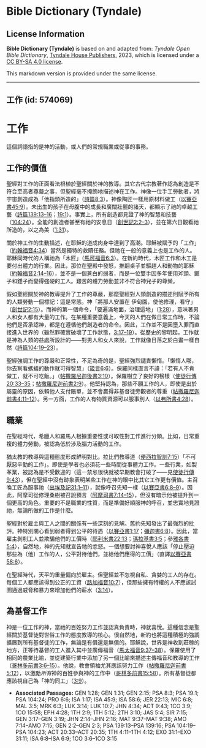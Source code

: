 # Bible Dictionary (Tyndale)

## License Information

**Bible Dictionary (Tyndale)** is based on and adapted from: _Tyndale Open Bible Dictionary_, [Tyndale House Publishers](https://tyndaleopenresources.com/), 2023, which is licensed under a [CC BY-SA 4.0 license](https://creativecommons.org/licenses/by-sa/4.0/legalcode.en).

This markdown version is provided under the same license.



--------------------------------

## 工作 (id: 574069)

工作
==

這個詞語指的是神的活動，或人們的常規職業或從事的事務。

工作的價值
-----

聖經對工作的正面看法根植於聖經關於神的教導。其它古代宗教著作認為創造是不符合至高者尊嚴之事，但聖經毫不掩飾地描述神在工作。神像一位手工勞動者，將宇宙創造成為「他指頭所造的」（[詩篇8:3](https://ref.ly/Ps8:3)）。神像陶匠一樣用原材料做工（[以賽亞書45:9](https://ref.ly/Isa45:9)）。未出生的孩子在母腹中的成長和廣闊壯麗的諸天，都顯示了祂的卓越工藝（[詩篇139:13–16](https://ref.ly/Ps139:13-Ps139:16)；[19:1](https://ref.ly/Ps19:1)）。事實上，所有創造都見證了神的智慧和技藝（[104:24](https://ref.ly/Ps104:24)）。全能的創造者甚至有祂的安息日（[創世記2:2–3](https://ref.ly/Gen2:2-Gen2:3)），並在第六日觀看祂所造的，以之為美（[1:31](https://ref.ly/Gen1:31)）。

關於神工作的生動描述，在耶穌的道成肉身中達到了高潮。耶穌被賦予的「工作」（[約翰福音4:34](https://ref.ly/John4:34)）當然是獨特的救贖任務。但祂在一般的意義上也是工作的人。耶穌同時代的人稱祂為「木匠」（[馬可福音6:3](https://ref.ly/Mark6:3)）。在新約時代，木匠工作和木工是要付出體力的行業。因此，那位在聖殿中發怒，推翻桌子並驅趕人和動物的耶穌（[約翰福音2:14–16](https://ref.ly/John2:14-John2:16)），並不是一個蒼白的弱者，而是一位雙手因多年使用斧頭、鋸子和錘子而變得強硬的工人。艱苦的體力勞動並非不符合神兒子的尊榮。

假如聖經關於神的教導提升了工作的尊嚴，那麼聖經對人類創造的描述則賦予所有的人類勞動一個標記：這是常態。神「將那人安置在 伊甸園，使他修理，看守」（[創世記2:15](https://ref.ly/Gen2:15)）。而神的第一個命令，「要遍滿地面，治理這地」（[1:28](https://ref.ly/Gen1:28)），意味著男人和女人都有大量的工作。在某種重要意義上，今天的人們在做日常工作時，不論他們是否承認神，都是在遵循他們創造者的命令。因此，工作並不是因墮入罪而直接進入世界的（雖然罪確實破壞了工作狀態，[3:17–19](https://ref.ly/Gen3:17-Gen3:19)）。從歷史的黎明起，工作就是神為人類的益處所設計的——對男人和女人來說，工作就像日落之於白晝一樣自然（[詩篇104:19–23](https://ref.ly/Ps104:19-Ps104:23)）。

聖經強調工作的尊嚴和正常性，不足為奇的是，聖經強烈譴責懶惰。「懶惰人哪， 你去察看螞蟻的動作就可得智慧」（[箴言6:6](https://ref.ly/Prov6:6)）。保羅同樣直言不諱：「若有人不肯做工，就不可吃飯。」（[帖撒羅尼迦後書3:10](https://ref.ly/2Thess3:10)）。保羅樹立了良好的榜樣（[使徒行傳20:33–35](https://ref.ly/Acts20:33-Acts20:35)；[帖撒羅尼迦前書2:9](https://ref.ly/1Thess2:9)）。他堅持認為，那些不願工作的人，即使是出於屬靈的原因，依賴他人支付賬單，並不會贏得非基督徒旁觀者的尊重（[帖撒羅尼迦前書4:11–12](https://ref.ly/1Thess4:11-1Thess4:12)）。另一方面，工作的人有物質資源可以服事別人（[以弗所書4:28](https://ref.ly/Eph4:28)）。

職業
--

在聖經時代，希臘人和羅馬人根據重要性或可取性對工作進行分類。比如，日常重複的體力勞動，被認為低於涉及腦力活動的工作。

猶太教的教導與這種態度形成鮮明對比。拉比們教導道（[便西拉智訓7:15](https://ref.ly/Sir7:15)）「不可厭惡辛勤的工作」。即使是學者也必須花一些時間從事體力工作。一些行業，如製革業，被認為是不受歡迎的（這一禁忌很快就被早期教會打破了——見[使徒行傳9:43](https://ref.ly/Acts9:43)），但在聖經中沒有跡象表明某些工作在神的眼中比其它工作更有價值。主召喚工匠為服事祂（[出埃及記31:1–11](https://ref.ly/Exod31:1-Exod31:11)），就像呼召先知一樣（[以賽亞書6:8–9](https://ref.ly/Isa6:8-Isa6:9)）。因此，阿摩司從修理桑樹被召說預言（[阿摩司書7:14–15](https://ref.ly/Amos7:14-Amos7:15)），但沒有暗示他被提升到一個更高的角色。重要的不是職業的性質，而是準備好順服神的呼召，並忠實地見證祂，無論所做的工作是什麼。

聖經對於雇主與工人之間的關係有一些深刻的見解。舊約先知發出了最強烈的批評。神特別關心看到弱者得到公平的待遇（[以賽亞書1:17](https://ref.ly/Isa1:17)；[彌迦書6:8](https://ref.ly/Mic6:8)）。因此，當雇主剝削工人並欺騙他們的工價時（[耶利米書22:13](https://ref.ly/Jer22:13)；[瑪拉基書3:5](https://ref.ly/Mal3:5)；參[雅各書5:4](https://ref.ly/Jas5:4)），自然地，神的先知就宣告祂的忿怒。一個想要討神喜悅人應該「停止壓迫那些為〔他〕工作的人，公平對待他們，並給他們應得的工價」（直譯[以賽亞書58:6](https://ref.ly/Isa58:6)）。

在聖經時代，天平的重量偏向於雇主。但聖經並不忽視自私、貪婪的工人的存在。每個工人都應該得到公正的工資（[路加福音10:7](https://ref.ly/Luke10:7)），但那些擁有特權的人不應該試圖通過威脅和暴力來增加他們的薪水（[3:14](https://ref.ly/Luke3:14)）。

為基督工作
-----

神是一位工作的神，當祂的百姓努力工作並認真負責時，神就喜悅。這種信念是聖經關於基督徒對世俗工作的態度教導的核心。很自然地，新約也將這種積極的強調擴展到所有基督徒的工作，無論是有償還是無償的。耶穌說，世界是神收割莊稼的地方，正等待基督的工人進入其中並廣傳福音（[馬太福音9:37–38](https://ref.ly/Matt9:37-Matt9:38)）。保羅使用了相同的農業比喻，並從建築行業中添加了另一個比喻來描述主傳福音和教導的工作（[哥林多前書3:6–15](https://ref.ly/1Cor3:6-1Cor3:15)）。他說，教會領袖尤其應該努力工作（[帖撒羅尼迦前書5:12](https://ref.ly/1Thess5:12)），以激勵*所有*神的百姓參與神的工作中（[哥林多前書15:58](https://ref.ly/1Cor15:58)）。所有基督徒都應該視自己為「神的同工」（[3:9](https://ref.ly/1Cor3:9)）。

* **Associated Passages:** GEN 1:28; GEN 1:31; GEN 2:15; PSA 8:3; PSA 19:1; PSA 104:24; PRO 6:6; ISA 1:17; ISA 45:9; ISA 58:6; JER 22:13; MIC 6:8; MAL 3:5; MRK 6:3; LUK 3:14; LUK 10:7; JHN 4:34; ACT 9:43; 1CO 3:9; 1CO 15:58; EPH 4:28; 1TH 2:9; 1TH 5:12; 2TH 3:10; JAS 5:4; SIR 7:15; GEN 3:17–GEN 3:19; JHN 2:14–JHN 2:16; MAT 9:37–MAT 9:38; AMO 7:14–AMO 7:15; GEN 2:2–GEN 2:3; PSA 139:13–PSA 139:16; PSA 104:19–PSA 104:23; ACT 20:33–ACT 20:35; 1TH 4:11–1TH 4:12; EXO 31:1–EXO 31:11; ISA 6:8–ISA 6:9; 1CO 3:6–1CO 3:15

